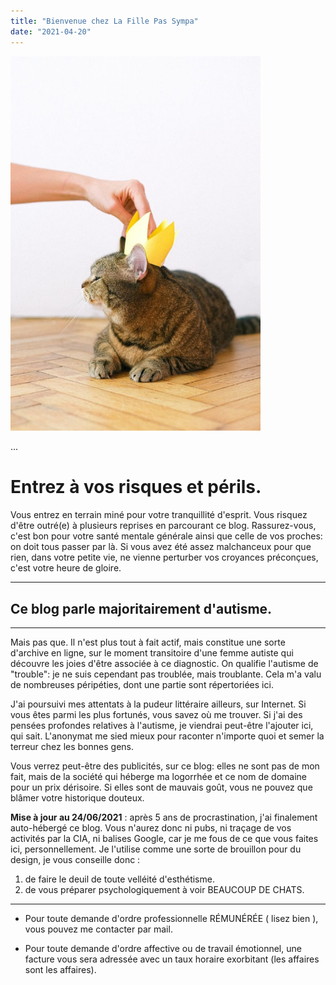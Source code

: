 ```yaml
---
title: "Bienvenue chez La Fille Pas Sympa"
date: "2021-04-20"
---
```


<img src="images/king-cat.jpeg" alt="chat sur lequel une main dépose une couronne" width="400"/>

...

# Entrez à vos risques et périls.

Vous entrez en terrain miné pour votre tranquillité d'esprit. Vous risquez d'être outré(e) à plusieurs reprises en parcourant ce blog. Rassurez-vous, c'est bon pour votre santé mentale générale ainsi que celle de vos proches: on doit tous passer par là. Si vous avez été assez malchanceux pour que rien, dans votre petite vie, ne vienne perturber vos croyances préconçues, c'est votre heure de gloire.

* * *

## Ce blog parle majoritairement d'autisme.

* * *

Mais pas que. Il n'est plus tout à fait actif, mais constitue une sorte d'archive en ligne, sur le moment transitoire d'une femme autiste qui découvre les joies d'être associée à ce diagnostic. On qualifie l'autisme de "trouble": je ne suis cependant pas troublée, mais troublante. Cela m'a valu de nombreuses péripéties, dont une partie sont répertoriées ici.

J'ai poursuivi mes attentats à la pudeur littéraire ailleurs, sur Internet. Si vous êtes parmi les plus fortunés, vous savez où me trouver. Si j'ai des pensées profondes relatives à l'autisme, je viendrai peut-être l'ajouter ici, qui sait. L'anonymat me sied mieux pour raconter n'importe quoi et semer la terreur chez les bonnes gens.

Vous verrez peut-être des publicités, sur ce blog: elles ne sont pas de mon fait, mais de la société qui héberge ma logorrhée et ce nom de domaine pour un prix dérisoire. Si elles sont de mauvais goût, vous ne pouvez que blâmer votre historique douteux.

**Mise à jour au 24/06/2021** : après 5 ans de procrastination, j'ai finalement auto-hébergé ce blog. Vous n'aurez donc ni pubs, ni traçage de vos activités par la CIA, ni balises Google, car je me fous de ce que vous faites ici, personnellement. Je l'utilise comme une sorte de brouillon pour du design, je vous conseille donc :

1. de faire le deuil de toute velléité d'esthétisme.
2. de vous préparer psychologiquement à voir BEAUCOUP DE CHATS.

* * *

- Pour toute demande d'ordre professionnelle RÉMUNÉRÉE ( lisez bien ), vous pouvez me contacter par mail.

- Pour toute demande d'ordre affective ou de travail émotionnel, une facture vous sera adressée avec un taux horaire exorbitant (les affaires sont les affaires).
